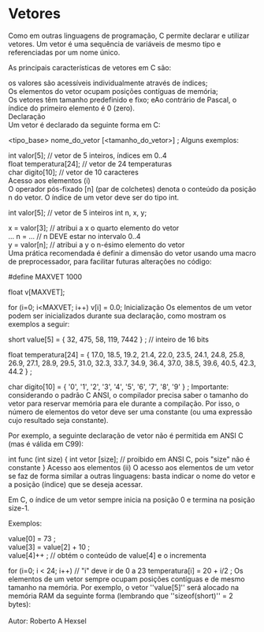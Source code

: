 <h1>Vetores</h1>
Como em outras linguagens de programação, C permite declarar e utilizar vetores. Um vetor é uma sequência de variáveis de mesmo tipo e referenciadas por um nome único.

As principais características de vetores em C são:

os valores são acessíveis individualmente através de índices;<br>
Os elementos do vetor ocupam posições contíguas de memória;<br>
Os vetores têm tamanho predefinido e fixo; eAo contrário de Pascal, o índice do primeiro elemento é 0 (zero).<br>
Declaração<br>
Um vetor é declarado da seguinte forma em C:<br>

  <tipo_base> nome_do_vetor [<tamanho_do_vetor>] ;
Alguns exemplos:

int   valor[5];         // vetor de 5 inteiros, índices em 0..4<br>
float temperatura[24];  // vetor de 24 temperaturas<br>
char  digito[10];       // vetor de 10 caracteres<br>
Acesso aos elementos (i)<br>
O operador pós-fixado [n] (par de colchetes) denota o conteúdo da posição n do vetor. O índice de um vetor deve ser do tipo int.<br>

int valor[5];         // vetor de 5 inteiros
int n, x, y;

   x = valor[3];      // atribui a x o quarto elemento do vetor<br>
   ...
   n = ...            // n DEVE estar no intervalo 0..4<br>
   y = valor[n];      // atribui a y o n-ésimo elemento do vetor<br>
Uma prática recomendada é definir a dimensão do vetor usando uma macro de preprocessador, para facilitar futuras alterações no código:<br>

#define MAXVET 1000<br>

float v[MAXVET];<br>

for (i=0; i<MAXVET; i++)
  v[i] = 0.0;
Inicialização
Os elementos de um vetor podem ser inicializados durante sua declaração, como mostram os exemplos a seguir:

short value[5] = { 32, 475, 58, 119, 7442 } ;  // inteiro de 16 bits

float temperatura[24] = 
{
  17.0, 18.5, 19.2, 21.4, 22.0, 23.5,
  24.1, 24.8, 25.8, 26.9, 27.1, 28.9,
  29.5, 31.0, 32.3, 33.7, 34.9, 36.4,
  37.0, 38.5, 39.6, 40.5, 42.3, 44.2
} ;

char digito[10] = { '0', '1', '2', '3', '4', '5', '6', '7', '8', '9' } ;
Importante: considerando o padrão C ANSI, o compilador precisa saber o tamanho do vetor para reservar memória para ele durante a compilação. Por isso, o número de elementos do vetor deve ser uma constante (ou uma expressão cujo resultado seja constante).

Por exemplo, a seguinte declaração de vetor não é permitida em ANSI C (mas é válida em C99):

int func (int size)
{
  int vetor [size]; // proibido em ANSI C, pois "size" não é constante
}
Acesso aos elementos (ii)
O acesso aos elementos de um vetor se faz de forma similar a outras linguagens: basta indicar o nome do vetor e a posição (índice) que se deseja acessar.

Em C, o índice de um vetor sempre inicia na posição 0 e termina na posição size-1.

Exemplos:

value[0] = 73 ;<br>
value[3] = value[2] + 10 ;<br>
value[4]++ ;                // obtém o conteúdo de value[4] e o incrementa<br>

for (i=0; i < 24; i++)  // "i" deve ir de 0 a 23
  temperatura[i] = 20 + i/2 ;
Os elementos de um vetor sempre ocupam posições contíguas e de mesmo tamanho na memória. Por exemplo, o vetor ''value[5]'' será alocado na memória RAM da seguinte forma (lembrando que ''sizeof(short)'' = 2 bytes):<br>
<br>Autor: Roberto A Hexsel<br>
